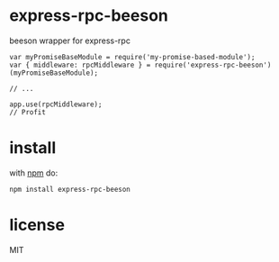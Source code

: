 # express-rpc-beeson

beeson wrapper for express-rpc

```JS
var myPromiseBaseModule = require('my-promise-based-module');
var { middleware: rpcMiddleware } = require('express-rpc-beeson')(myPromiseBaseModule);

// ...

app.use(rpcMiddleware);
// Profit
```

# install
with [npm](https://npmjs.org) do:

```
npm install express-rpc-beeson
```

# license

MIT
